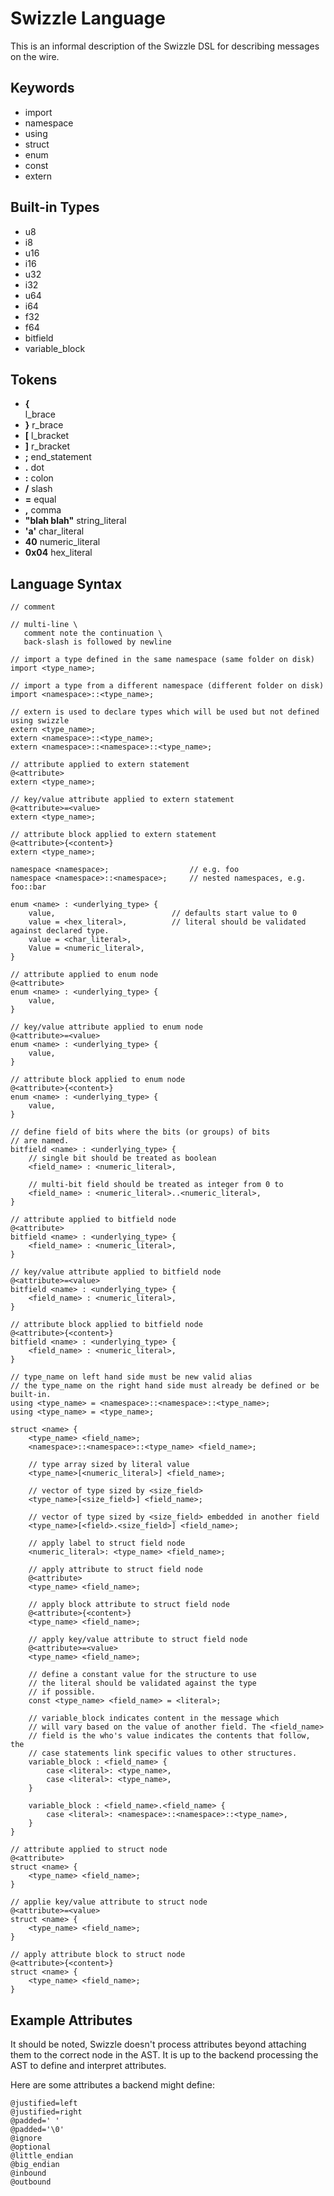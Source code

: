 # Swizzle Language

This is an informal description of the Swizzle DSL for describing messages on the wire.

## Keywords

- import
- namespace
- using 
- struct 
- enum 
- const 
- extern

## Built-in Types

- u8 
- i8
- u16
- i16
- u32
- i32
- u64
- i64
- f32
- f64
- bitfield
- variable_block

## Tokens

- **{**         
    l_brace
- **}**
    r_brace
- **[**
    l_bracket
- **]**
    r_bracket
- **;**
    end_statement
- **.**
    dot
- **:**
    colon
- **/**
    slash
- **=**
    equal
- **,**
    comma
- **"blah blah"**
    string_literal
- **'a'**
    char_literal
- **40**
    numeric_literal
- **0x04**
    hex_literal

## Language Syntax

    // comment

    // multi-line \
       comment note the continuation \
       back-slash is followed by newline

    // import a type defined in the same namespace (same folder on disk)
    import <type_name>;

    // import a type from a different namespace (different folder on disk)
    import <namespace>::<type_name>;

    // extern is used to declare types which will be used but not defined using swizzle
    extern <type_name>;
    extern <namespace>::<type_name>;
    extern <namespace>::<namespace>::<type_name>; 

    // attribute applied to extern statement
    @<attribute>
    extern <type_name>;
    
    // key/value attribute applied to extern statement
    @<attribute>=<value>
    extern <type_name>;

    // attribute block applied to extern statement
    @<attribute>{<content>}
    extern <type_name>;

    namespace <namespace>;                  // e.g. foo 
    namespace <namespace>::<namespace>;     // nested namespaces, e.g. foo::bar

    enum <name> : <underlying_type> { 
        value,                          // defaults start value to 0
        value = <hex_literal>,		    // literal should be validated against declared type.
        value = <char_literal>,
        Value = <numeric_literal>,
    } 

    // attribute applied to enum node
    @<attribute>
    enum <name> : <underlying_type> {
        value,
    }

    // key/value attribute applied to enum node
    @<attribute>=<value>
    enum <name> : <underlying_type> {
        value,
    }

    // attribute block applied to enum node
    @<attribute>{<content>}
    enum <name> : <underlying_type> {
        value,
    }

    // define field of bits where the bits (or groups) of bits 
    // are named.
    bitfield <name> : <underlying_type> {
        // single bit should be treated as boolean
        <field_name> : <numeric_literal>,

        // multi-bit field should be treated as integer from 0 to 
        <field_name> : <numeric_literal>..<numeric_literal>,
    }

    // attribute applied to bitfield node
    @<attribute>
    bitfield <name> : <underlying_type> {
        <field_name> : <numeric_literal>,
    }

    // key/value attribute applied to bitfield node
    @<attribute>=<value>
    bitfield <name> : <underlying_type> {
        <field_name> : <numeric_literal>,
    }

    // attribute block applied to bitfield node
    @<attribute>{<content>}
    bitfield <name> : <underlying_type> {
        <field_name> : <numeric_literal>,
    }

    // type_name on left hand side must be new valid alias 
    // the type_name on the right hand side must already be defined or be built-in.
    using <type_name> = <namespace>::<namespace>::<type_name>;
    using <type_name> = <type_name>; 

    struct <name> {
        <type_name> <field_name>;
        <namespace>::<namespace>::<type_name> <field_name>;

        // type array sized by literal value
        <type_name>[<numeric_literal>] <field_name>;	

        // vector of type sized by <size_field>
        <type_name>[<size_field>] <field_name>;		

        // vector of type sized by <size_field> embedded in another field
        <type_name>[<field>.<size_field>] <field_name>;	

        // apply label to struct field node
        <numeric_literal>: <type_name> <field_name>;
	
        // apply attribute to struct field node
        @<attribute>
        <type_name> <field_name>;

        // apply block attribute to struct field node
        @<attribute>{<content>}
        <type_name> <field_name>;

        // apply key/value attribute to struct field node
        @<attribute>=<value>
        <type_name> <field_name>;

        // define a constant value for the structure to use
        // the literal should be validated against the type 
        // if possible.
        const <type_name> <field_name> = <literal>;

        // variable_block indicates content in the message which 
        // will vary based on the value of another field. The <field_name>
        // field is the who's value indicates the contents that follow, the 
        // case statements link specific values to other structures. 
        variable_block : <field_name> {
            case <literal>: <type_name>,
            case <literal>: <type_name>,
        }

        variable_block : <field_name>.<field_name> {
            case <literal>: <namespace>::<namespace>::<type_name>,
        }
    }

    // attribute applied to struct node
    @<attribute>
    struct <name> {
        <type_name> <field_name>;
    }

    // applie key/value attribute to struct node
    @<attribute>=<value>
    struct <name> {
        <type_name> <field_name>;
    }

    // apply attribute block to struct node
    @<attribute>{<content>}
    struct <name> {
        <type_name> <field_name>;
    }

## Example Attributes

It should be noted, Swizzle doesn't process attributes beyond attaching them to the correct node in the AST. It is up to the backend processing the AST to define and interpret attributes.

Here are some attributes a backend might define:

    @justified=left
    @justified=right
    @padded=' '
    @padded='\0'
    @ignore 
    @optional
    @little_endian
    @big_endian
    @inbound
    @outbound


